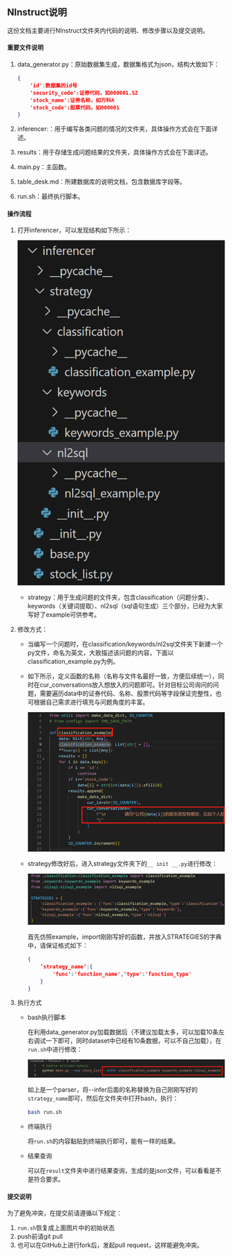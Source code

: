 ## NInstruct说明

这份文档主要进行NInstruct文件夹内代码的说明、修改步骤以及提交说明。

#### 重要文件说明

1. data_generator.py：原始数据集生成，数据集格式为json，结构大致如下：

   ```json
   {
       'id':数据集的id号
       'security_code':证券代码，如000001.SZ
       'stock_name':证券名称，如万科A
       'stock_code':股票代码，如000001
   }
   ```

2. inferencer:：用于编写各类问题的情况的文件夹，具体操作方式会在下面详述。
3. results：用于存储生成问题结果的文件夹，具体操作方式会在下面详述。

4. main.py：主函数。
5. table_desk.md：所建数据库的说明文档，包含数据库字段等。
6. run.sh：最终执行脚本。

#### 操作流程

1. 打开inferencer，可以发现结构如下所示：

   ![image-20240204224326447](https://github.com/Maroon1989/Chatwhale/blob/main/NInstruct/img_for_md/1.png)

   - strategy：用于生成问题的文件夹，包含classification（问题分类）、keywords（关键词提取）、nl2sql（sql语句生成）三个部分，已经为大家写好了example可供参考。

2. 修改方式：

   - 当编写一个问题时，在classification/keywords/nl2sql文件夹下新建一个py文件，命名为英文，大致描述该问题的内容，下面以classification_example.py为例。

   - 如下所示，定义函数的名称（名称与文件名最好一致，方便后续统一），同时在cur_conversations放入想放入的问题即可。针对目标公司询问的问题，需要遍历data中的证券代码、名称、股票代码等字段保证完整性，也可根据自己需求进行填充与问题角度的丰富。

     ![image-20240204225349904](https://github.com/Maroon1989/Chatwhale/blob/main/NInstruct/img_for_md/2.png)

   - strategy修改好后，进入strategy文件夹下的`__ init __.py`进行修改：

     ![image-20240204225723409](https://github.com/Maroon1989/Chatwhale/blob/main/NInstruct/img_for_md/3.png)

     首先仿照example，import刚刚写好的函数，并放入STRATEGIES的字典中，请保证格式如下：

     ```json
     {
         ’strategy_name‘:{
             'func':'function_name','type':'function_type'
         }
     }
     ```

3. 执行方式

   - bash执行脚本

     在利用data_generator.py加载数据后（不建议加载太多，可以加载10条左右调试一下即可，同时dataset中已经有10条数据，可以不自己加载），在`run.sh`中进行修改：

     ![image-20240204230809883](https://github.com/Maroon1989/Chatwhale/blob/main/NInstruct/img_for_md/4.png)

     如上是一个parser，将--infer后面的名称替换为自己刚刚写好的`strategy_name`即可，然后在文件夹中打开bash，执行：

     ```bash
     bash run.sh
     ```

   - 终端执行

     将`run.sh`的内容黏贴到终端执行即可，能有一样的结果。

   - 结果查询

     可以在`result`文件夹中进行结果查询，生成的是json文件，可以看看是不是符合要求。

#### 提交说明

为了避免冲突，在提交前请遵循以下规定：

1. `run.sh`恢复成上面图片中的初始状态
2. push前请git pull
3. 也可以在GitHub上进行fork后，发起pull request，这样能避免冲突。

